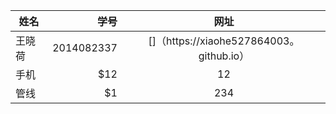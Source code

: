 | 姓名        | 学号  | 网址|
| --------   | -----:  | :----:  |
| 王晓荷    | 2014082337 |   []（https://xiaohe527864003。github.io）    |
| 手机        |   \$12   |   12   |
| 管线        |    \$1    |  234  |
